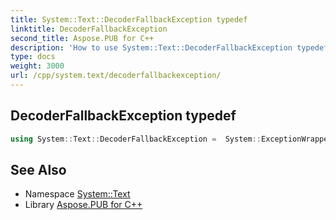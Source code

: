 ```yaml
---
title: System::Text::DecoderFallbackException typedef
linktitle: DecoderFallbackException
second_title: Aspose.PUB for C++
description: 'How to use System::Text::DecoderFallbackException typedef in C++.'
type: docs
weight: 3000
url: /cpp/system.text/decoderfallbackexception/
---
```

## DecoderFallbackException typedef




```cpp
using System::Text::DecoderFallbackException =  System::ExceptionWrapper<Details_DecoderFallbackException>
```

## See Also

* Namespace [System::Text](../)
* Library [Aspose.PUB for C++](../../)
